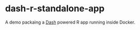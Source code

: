 # dash-r-standalone-app

A demo packaing a [Dash](https://dash.plotly.com/) powered R app running inside Docker.
